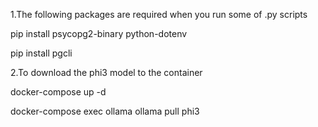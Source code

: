 1.The following packages are required when you run some of .py scripts


pip install psycopg2-binary python-dotenv 

pip install pgcli

2.To download the phi3 model to the container

docker-compose up -d

docker-compose exec ollama ollama pull phi3
